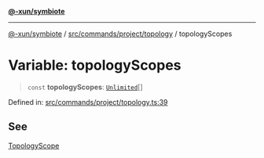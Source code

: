 [**@-xun/symbiote**](../../../../../README.md)

***

[@-xun/symbiote](../../../../../README.md) / [src/commands/project/topology](../README.md) / topologyScopes

# Variable: topologyScopes

> `const` **topologyScopes**: [`Unlimited`](../../../../configure/enumerations/UnlimitedGlobalScope.md#unlimited)[]

Defined in: [src/commands/project/topology.ts:39](https://github.com/Xunnamius/symbiote/blob/fda4254d9bfeb125461ee3377ddb123772e5d050/src/commands/project/topology.ts#L39)

## See

[TopologyScope](../../../../configure/enumerations/UnlimitedGlobalScope.md)
